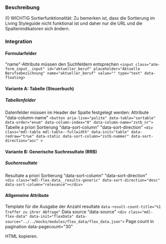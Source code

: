 ### Beschreibung

(!) WICHTIG Sortierfunktionalität: Zu bemerken ist, dass die Sortierung im Living Styleguide nicht funktional ist und daher nur die URL und die Spaltenindikatoren sich ändern.


### Integration

#### Formularfelder
"name"-Attribute müssen den Suchfeldern entsprechen
```<input class="atm-form_input__input" id="aktueller_beruf" placeholder="Aktuelle Berufsebezichnung" name="aktueller_beruf" value="" type="text" data-floating>```

#### Variante A: Tabelle (Steuerbuch)
##### Tabellenfelder 
Datenfelder müssen im Header der Spalte festgelegt werden: Attribute "data-column-name"
```<button aria-live="polite" data-table="sortable" data-order="enum" data-column-index="0" data-column-name="zstb_nr">```
Tabelle a priori Sortierung "data-sort-column" "data-sort-direction"
```<div class="mdl-table mdl-table--fullwidth" data-init="table" data-redraw="true" data-static data-sort-column="zstb-nummer" data-sort-direction="asc" >```

#### Variante B: Generische Suchresultate (RRB)
##### Sucheresultate
Resultate a priori Sortierung "data-sort-column" "data-sort-direction"
```  <div class="mdl-flex-data__results-generic" data-sort-direction="desc" data-sort-column="relevance"></div>```

#### Allgemeine Attribute
Template für die Ausgabe der Anzahl resultate 
```data-result-count-title="%1 Treffer zu ihrer Abfrage"```
Data source "data-source"
```<div class="mdl-flex-data" data-init="flexData" data-source="../../mocks/modules/flex_data/flex_data.json">```
Page count in pagination data-pagecount="30"

HTML kopieren.
